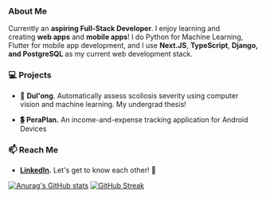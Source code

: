 ### About Me

Currently an **aspiring Full-Stack Developer**. I enjoy learning and creating **web apps** and **mobile apps**! I do Python for Machine Learning, Flutter for mobile app development, and I use **Next.JS**, **TypeScript**, **Django, and PostgreSQL** as my current web development stack.

### 💻 Projects

*   🚚 **Dul'ong**. Automatically assess scoliosis severity using computer vision and machine learning. My undergrad thesis!
    
*   [**💲**](https://linkroom.vercel.app/) **PeraPlan.** An income-and-expense tracking application for Android Devices
    

### 📫 Reach Me

*   [**LinkedIn**](https://www.linkedin.com/in/Montero-MD/)**.** Let's get to know each other! 🧐


[![Anurag's GitHub stats](https://github-readme-stats.vercel.app/api?username=Montero-MD)](https://github.com/anuraghazra/github-readme-stats) [![GitHub Streak](https://streak-stats.demolab.com/?user=Montero-MD)](https://git.io/streak-stats)
<!---
Montero-MD/Montero-MD is a ✨ special ✨ repository because its `README.md` (this file) appears on your GitHub profile.
You can click the Preview link to take a look at your changes.
--->
